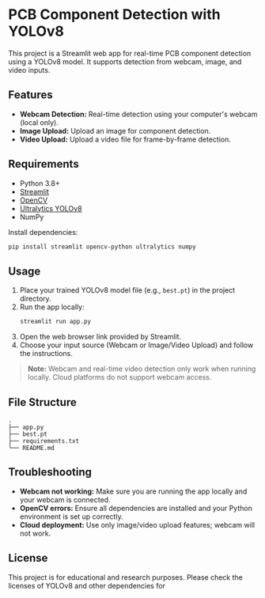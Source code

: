 # PCB Component Detection with YOLOv8

This project is a Streamlit web app for real-time PCB component detection using a YOLOv8 model. It supports detection from webcam, image, and video inputs.

## Features

- **Webcam Detection:** Real-time detection using your computer's webcam (local only).
- **Image Upload:** Upload an image for component detection.
- **Video Upload:** Upload a video file for frame-by-frame detection.

## Requirements

- Python 3.8+
- [Streamlit](https://streamlit.io/)
- [OpenCV](https://opencv.org/)
- [Ultralytics YOLOv8](https://docs.ultralytics.com/)
- NumPy

Install dependencies:

```sh
pip install streamlit opencv-python ultralytics numpy
```

## Usage

1. Place your trained YOLOv8 model file (e.g., `best.pt`) in the project directory.
2. Run the app locally:
   ```sh
   streamlit run app.py
   ```
3. Open the web browser link provided by Streamlit.
4. Choose your input source (Webcam or Image/Video Upload) and follow the instructions.

> **Note:**
> Webcam and real-time video detection only work when running locally. Cloud platforms do not support webcam access.

## File Structure

```
.
├── app.py
├── best.pt
├── requirements.txt
└── README.md
```

## Troubleshooting

- **Webcam not working:** Make sure you are running the app locally and your webcam is connected.
- **OpenCV errors:** Ensure all dependencies are installed and your Python environment is set up correctly.
- **Cloud deployment:** Use only image/video upload features; webcam will not work.

## License

This project is for educational and research purposes. Please check the licenses of YOLOv8 and other dependencies for
